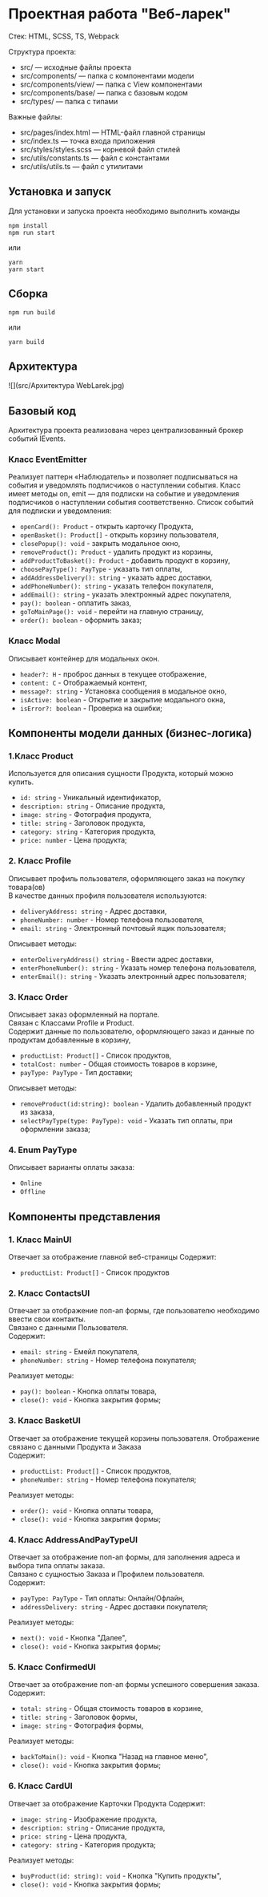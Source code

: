 # Проектная работа "Веб-ларек"

Стек: HTML, SCSS, TS, Webpack

Структура проекта:
- src/ — исходные файлы проекта
- src/components/ — папка с компонентами модели
- src/components/view/ — папка с View компонентами
- src/components/base/ — папка с базовым кодом
- src/types/ — папка с типами

Важные файлы:
- src/pages/index.html — HTML-файл главной страницы
- src/index.ts — точка входа приложения
- src/styles/styles.scss — корневой файл стилей
- src/utils/constants.ts — файл с константами
- src/utils/utils.ts — файл с утилитами

## Установка и запуск
Для установки и запуска проекта необходимо выполнить команды

```
npm install
npm run start
```

или

```
yarn
yarn start
```
## Сборка

```
npm run build
```

или

```
yarn build
```
## Архитектура

![](src/Архитектура WebLarek.jpg)

## Базовый код
Архитектура проекта реализована через централизованный брокер событий IEvents.
### Класс EventEmitter
Реализует паттерн «Наблюдатель» и позволяет подписываться на события и уведомлять подписчиков
о наступлении события.
Класс имеет методы on, emit — для подписки на событие и уведомления
подписчиков о наступлении события соответственно.
Список событий для подписки и уведомления:
 * ``openCard(): Product`` - открыть карточку Продукта,
 * ``openBasket(): Product[]`` - открыть корзину пользователя,
 * ``closePopup(): void`` - закрыть модальное окно,
 * ``removeProduct(): Product`` - удалить продукт из корзины,
 * ``addProductToBasket(): Product`` - добавить продукт в корзину,
 * ``choosePayType(): PayType`` - указать тип оплаты,
 * ``addAddressDelivery(): string`` - указать адрес доставки,
 * ``addPhoneNumber(): string`` - указать телефон покупателя,
 * ``addEmail(): string`` - указать электронный адрес покупателя, 
 * ``pay(): boolean`` - оплатить заказ, 
 * ``goToMainPage(): void`` - перейти на главную страницу, 
 * ``order(): boolean``  - оформить заказ;

### Класс Modal
Описывает контейнер для модальных окон.
 * ``header?: H`` - проброс данных в текущее отображение,
 * ``content: C`` - Отображаемый контент,
 * ``message?: string`` - Установка сообщения в модальное окно,
 * ``isActive: boolean`` - Открытие и закрытие модального окна,
 * ``isError?: boolean`` - Проверка на ошибки;

## Компоненты модели данных (бизнес-логика)

### 1.Класс Product
Используется для описания сущности Продукта, который можно купить.  
 * ``id: string`` - Уникальный идентификатор,  
 * ``description: string`` - Описание продукта,  
 * ``image: string`` - Фотография продукта,  
 * ``title: string`` - Заголовок продукта,  
 * ``category: string`` - Категория продукта,  
 * ``price: number`` - Цена продукта;  
### 2. Класс Profile  
Описывает профиль пользователя, оформляющего заказ на покупку товара(ов)  
В качестве данных профиля пользователя используются:  
 * ``deliveryAddress: string`` - Адрес доставки,  
 * ``phoneNumber: number`` - Номер телефона пользователя,  
 * ``email: string`` - Электронный почтовый ящик пользователя;    

Описывает методы:  
 * ``enterDeliveryAddress() string`` - Ввести адрес доставки,  
 * ``enterPhoneNumber(): string`` - Указать номер телефона пользователя,  
 * ``enterEmail(): string`` - Указать электронный адрес пользователя;  

### 3. Класс Order  
Описывает заказ оформленный на портале.   
Связан с Классами Profile и Product.   
Содержит данные по пользователю, оформляющего заказ и данные по продуктам добавленные в корзину,  
 * ``productList: Product[]`` - Список продуктов,   
 * ``totalCost: number`` - Общая стоимость товаров в корзине,   
 * ``payType: PayType`` - Тип доставки;    

Описывает методы:  
 * ``removeProduct(id:string): boolean`` - Удалить добавленный продукт из заказа,  
 * ``selectPayType(type: PayType): void`` - Указать тип оплаты, при оформлении заказа; 

### 4. Enum PayType
Описывает варианты оплаты заказа:  
 * ``Online``
 * ``Offline``

## Компоненты представления

### 1. Класс MainUI
Отвечает за отображение главной веб-страницы
Содержит:
 * ``productList: Product[]`` - Список продуктов
### 2. Класс ContactsUI  
Отвечает за отображение поп-ап формы, где пользователю необходимо ввести свои контакты.  
Связано с данными Пользователя.  
Содержит:   
 * ``email: string`` - Емейл покупателя,  
 * ``phoneNumber: string`` - Номер телефона покупателя;  

Реализует методы:  
 *  ``pay(): boolean`` - Кнопка оплаты товара,  
 *  ``close(): void`` - Кнопка закрытия формы;  
### 3. Класс BasketUI  
Отвечает за отображение текущей корзины пользователя. Отображение связано с данными Продукта и Заказа  
Содержит:  
* ``productList: Product[]`` - Список продуктов,  
* ``phoneNumber: string`` - Номер телефона покупателя;  

Реализует методы:  
*  ``order(): void`` - Кнопка оплаты товара,  
*  ``close(): void`` - Кнопка закрытия формы;  
### 4. Класс AddressAndPayTypeUI  
Отвечает за отображение поп-ап формы, для заполнения адреса и выбора типа оплаты заказа.  
Связано с сущностью Заказа и Профилем пользователя.   
Содержит:
* ``payType: PayType`` - Тип оплаты: Онлайн/Офлайн,
* ``addressDelivery: string`` - Адрес доставки покупателя;

Реализует методы:
*  ``next(): void`` - Кнопка "Далее",
*  ``close(): void`` - Кнопка закрытия формы;
### 5. Класс ConfirmedUI  
Отвечает за отображение поп-ап формы успешного совершения заказа.     
Содержит:
* ``total: string`` - Общая стоимость товаров в корзине,
* ``title: string`` - Заголовок формы,
* ``image: string`` - Фотография формы, 

Реализует методы:
*  ``backToMain(): void`` - Кнопка "Назад на главное меню",
*  ``close(): void`` - Кнопка закрытия формы;
### 6. Класс CardUI  
Отвечает за отображение Карточки Продукта
Содержит:
* ``image: string`` - Изображение продукта,
* ``description: string`` - Описание продукта,  
* ``price: string`` - Цена продукта,    
* ``category: string`` - Категория продукта; 

Реализует методы:
*  ``buyProduct(id: string): void`` - Кнопка "Купить продукты",
*  ``close(): void`` - Кнопка закрытия формы;



